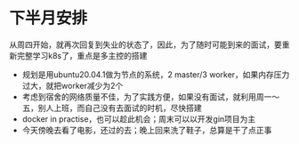 # 下半月安排
从周四开始，就再次回复到失业的状态了，因此，为了随时可能到来的面试，要重新完整学习k8s了，重点是多主控的搭建

* 规划是用ubuntu20.04.1做为节点的系统，2 master/3 worker，如果内存压力过大，就把worker减少为2个
* 考虑到宿舍的网络质量不佳，为了实践方便，如果没有面试，就利用周一～五，别人上班，而自己没有去面试的时机，尽快搭建
* docker in practise，也可以趁此机会；周末可以以开发gin项目为主
* 今天傍晚去看了电影，还过的去；晚上回来洗了鞋子，总算是干了点正事